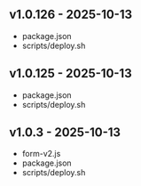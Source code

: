 ## v1.0.126 - 2025-10-13

 - package.json
 - scripts/deploy.sh

## v1.0.125 - 2025-10-13

 - package.json
 - scripts/deploy.sh

## v1.0.3 - 2025-10-13

 - form-v2.js
 - package.json
 - scripts/deploy.sh

